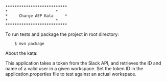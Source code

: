 

	***************************
	*	                  *
	*     Charge AEP Kata     *
	*	                  *
	***************************
		 
		 

To run tests and package the project in root directory:
    
    	$ mvn package
    


About the kata:

   This application takes a token from the Slack API, and retrieves the ID and name of a valid user in a given workspace.
   Set the token ID in the application.properties file to test against an actual workspace. 
    
    
